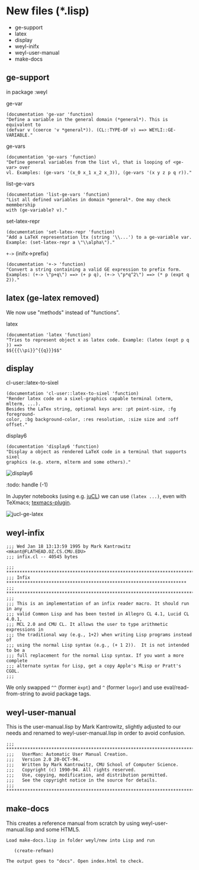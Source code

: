 # New files (*.lisp)

* ge-support
* latex
* display
* weyl-inifx
* weyl-user-manual
* make-docs


## ge-support

in package :weyl

ge-var

    (documentation 'ge-var 'function)
    "Define a variable in the general domain (*general*). This is equivalent to
    (defvar v (coerce 'v *general*)). (CL::TYPE-OF v) ==> WEYLI::GE-VARIABLE."

ge-vars

    (documentation 'ge-vars 'function)
    "Define general variables from the list vl, that is looping of <ge-var> over
    vl. Examples: (ge-vars '(x_0 x_1 x_2 x_3)), (ge-vars '(x y z p q r))."


list-ge-vars

    (documentation 'list-ge-vars 'function)
    "List all defined variables in domain *general*. One may check memmbership
    with (ge-variable? v)."

set-latex-repr

    (documentation 'set-latex-repr 'function)
    "Add a LaTeX representation ltx (string '\\...') to a ge-variable var.
    Example: (set-latex-repr a \"\\alpha\")." 

`+->` (inifx->prefix)
 
    (documentation '+-> 'function)
    "Convert a string containing a valid GE expression to prefix form.
    Examples: (+-> \"p+q\") ==> (+ p q), (+-> \"p*q^2\") ==> (* p (expt q 2))."


## latex  (ge-latex removed)

We now use "methods" instead of "functions".

latex

    (documentation 'latex 'function)
    "Tries to represent object x as latex code. Example: (latex (expt p q )) ==>
    $${{{\\pi}}^{{q}}}$$"


## display

cl-user::latex-to-sixel

    (documentation 'cl-user::latex-to-sixel 'function)
    "Render latex code on a sixel-graphics capable terminal (xterm, mlterm, ...).
    Besides the LaTex string, optional keys are: :pt point-size, :fg foreground-
    color, :bg background-color, :res resolution, :size size and :off offset."

display6

    (documentation 'display6 'function)
    "Display a object as rendered LaTeX code in a terminal that supports sixel
    graphics (e.g. xterm, mlterm and some others)."


![display6](../../docs/display6.png)

:todo: handle (-1)

In Jupyter notebooks (using e.g. [juCL](https://github.com/nilqed/juCL)) we can use `(latex ...)`, even with
TeXmacs;  [texmacs-plugin](https://github.com/nilqed/sbcl-texmacs).

![jucl-ge-latex](../../docs/jucl-ge-latex.png)    

## weyl-infix

    ;;; Wed Jan 18 13:13:59 1995 by Mark Kantrowitz <mkant@FLATHEAD.OZ.CS.CMU.EDU>
    ;;; infix.cl -- 40545 bytes

    ;;; **************************************************************************
    ;;; Infix ********************************************************************
    ;;; **************************************************************************
    ;;;
    ;;; This is an implementation of an infix reader macro. It should run in any
    ;;; valid Common Lisp and has been tested in Allegro CL 4.1, Lucid CL 4.0.1,
    ;;; MCL 2.0 and CMU CL. It allows the user to type arithmetic expressions in
    ;;; the traditional way (e.g., 1+2) when writing Lisp programs instead of
    ;;; using the normal Lisp syntax (e.g., (+ 1 2)).  It is not intended to be a
    ;;; full replacement for the normal Lisp syntax. If you want a more complete
    ;;; alternate syntax for Lisp, get a copy Apple's MLisp or Pratt's CGOL.
    ;;;

We only swapped  `^^` (former `èxpt`)  and `^` (former `logor`) and use eval/read-from-string to
avoid package tags.

## weyl-user-manual
This is the user-manual.lisp by Mark Kantrowitz, slightly adjusted to our
needs and renamed to weyl-user-manual.lisp in order to avoid confusion.

    ;;; *************************************************************************
    ;;;   UserMan: Automatic User Manual Creation.
    ;;;   Version 2.0 20-OCT-94.
    ;;;   Written by Mark Kantrowitz, CMU School of Computer Science.
    ;;;   Copyright (c) 1990-94. All rights reserved.
    ;;;   Use, copying, modification, and distribution permitted.
    ;;;   See the copyright notice in the source for details.
    ;;; *************************************************************************



## make-docs
This creates a reference manual from scratch by using weyl-user-manual.lisp
and some HTML5.

    Load make-docs.lisp in folder weyl/new into Lisp and run
    
       (create-refman)
    
    The output goes to "docs". Open index.html to check.
    




